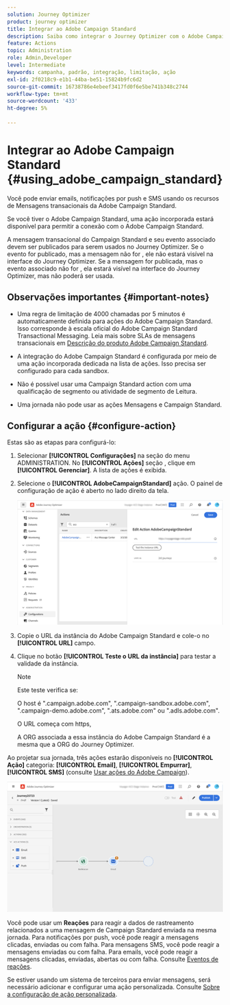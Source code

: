 ```yaml
---
solution: Journey Optimizer
product: journey optimizer
title: Integrar ao Adobe Campaign Standard
description: Saiba como integrar o Journey Optimizer com o Adobe Campaign Standard
feature: Actions
topic: Administration
role: Admin,Developer
level: Intermediate
keywords: campanha, padrão, integração, limitação, ação
exl-id: 2f0218c9-e1b1-44ba-be51-15824b9fc6d2
source-git-commit: 16738786e4ebeef3417fd0f6e5be741b348c2744
workflow-type: tm+mt
source-wordcount: '433'
ht-degree: 5%

---
```


# Integrar ao Adobe Campaign Standard {#using_adobe_campaign_standard}

Você pode enviar emails, notificações por push e SMS usando os recursos de Mensagens transacionais da Adobe Campaign Standard.

Se você tiver o Adobe Campaign Standard, uma ação incorporada estará disponível para permitir a conexão com o Adobe Campaign Standard.

A mensagem transacional do Campaign Standard e seu evento associado devem ser publicados para serem usados no Journey Optimizer. Se o evento for publicado, mas a mensagem não for , ele não estará visível na interface do Journey Optimizer. Se a mensagem for publicada, mas o evento associado não for , ela estará visível na interface do Journey Optimizer, mas não poderá ser usada.

## Observações importantes {#important-notes}

* Uma regra de limitação de 4000 chamadas por 5 minutos é automaticamente definida para ações do Adobe Campaign Standard. Isso corresponde à escala oficial do Adobe Campaign Standard Transactional Messaging. Leia mais sobre SLAs de mensagens transacionais em [Descrição do produto Adobe Campaign Standard](https://helpx.adobe.com/legal/product-descriptions/campaign-standard.html).

* A integração do Adobe Campaign Standard é configurada por meio de uma ação incorporada dedicada na lista de ações. Isso precisa ser configurado para cada sandbox.

* Não é possível usar uma Campaign Standard action com uma qualificação de segmento ou atividade de segmento de Leitura.

* Uma jornada não pode usar as ações Mensagens e Campaign Standard.

## Configurar a ação {#configure-action}

Estas são as etapas para configurá-lo:

1. Selecionar **[!UICONTROL Configurações]** na seção do menu ADMINISTRATION. No  **[!UICONTROL Ações]** seção , clique em **[!UICONTROL Gerenciar]**. A lista de ações é exibida.

1. Selecione o **[!UICONTROL AdobeCampaignStandard]** ação. O painel de configuração de ação é aberto no lado direito da tela.

   ![](assets/actioncampaign.png)

1. Copie o URL da instância do Adobe Campaign Standard e cole-o no **[!UICONTROL URL]** campo.

1. Clique no botão **[!UICONTROL Teste o URL da instância]** para testar a validade da instância.

   >[!NOTE]
   >
   >Este teste verifica se:
   >
   >O host é &quot;.campaign.adobe.com&quot;, &quot;.campaign-sandbox.adobe.com&quot;, &quot;.campaign-demo.adobe.com&quot;, &quot;.ats.adobe.com&quot; ou &quot;.adls.adobe.com&quot;.
   >
   >O URL começa com https,
   >
   >A ORG associada a essa instância do Adobe Campaign Standard é a mesma que a ORG do Journey Optimizer.

Ao projetar sua jornada, três ações estarão disponíveis no **[!UICONTROL Ação]** categoria: **[!UICONTROL Email]**, **[!UICONTROL Empurrar]**, **[!UICONTROL SMS]** (consulte [Usar ações do Adobe Campaign](../building-journeys/using-adobe-campaign-standard.md)).

![](assets/journey58.png)

Você pode usar um **Reações** para reagir a dados de rastreamento relacionados a uma mensagem de Campaign Standard enviada na mesma jornada. Para notificações por push, você pode reagir a mensagens clicadas, enviadas ou com falha. Para mensagens SMS, você pode reagir a mensagens enviadas ou com falha. Para emails, você pode reagir a mensagens clicadas, enviadas, abertas ou com falha. Consulte [Eventos de reações](../building-journeys/reaction-events.md).

Se estiver usando um sistema de terceiros para enviar mensagens, será necessário adicionar e configurar uma ação personalizada. Consulte [Sobre a configuração de ação personalizada](../action/about-custom-action-configuration.md).
